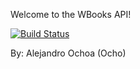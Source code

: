 Welcome to the WBooks API!


[![Build Status](https://travis-ci.org/wolox-training/am-rails.svg?branch=master)](https://travis-ci.org/wolox-training/am-rails)

By: Alejandro Ochoa (Ocho)
